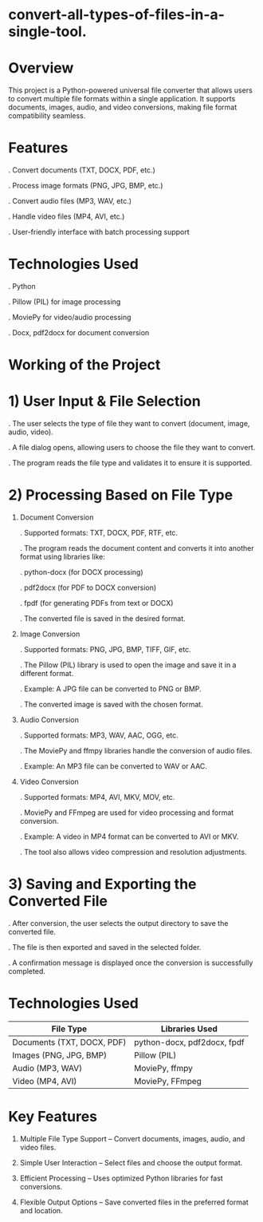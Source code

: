 # convert-all-types-of-files-in-a-single-tool.
# Overview
This project is a Python-powered universal file converter that allows users to convert multiple file formats within a single application. It supports documents, images, audio, and video conversions, making file format compatibility seamless.

#  Features
. Convert documents (TXT, DOCX, PDF, etc.)

. Process image formats (PNG, JPG, BMP, etc.)

. Convert audio files (MP3, WAV, etc.)

. Handle video files (MP4, AVI, etc.)

. User-friendly interface with batch processing support


# Technologies Used
. Python

. Pillow (PIL) for image processing

. MoviePy for video/audio processing

. Docx, pdf2docx for document conversion


# Working of the Project

# 1) User Input & File Selection

   . The user selects the type of file they want to convert (document, image, audio, video).
   
   . A file dialog opens, allowing users to choose the file they want to convert.
   
   . The program reads the file type and validates it to ensure it is supported.
   

# 2) Processing Based on File Type

1) Document Conversion
    
   . Supported formats: TXT, DOCX, PDF, RTF, etc.
    
   . The program reads the document content and converts it into another format using libraries like:
    
   . python-docx (for DOCX processing)
    
   . pdf2docx (for PDF to DOCX conversion)
    
   . fpdf (for generating PDFs from text or DOCX)
    
   . The converted file is saved in the desired format.

2) Image Conversion
      
   . Supported formats: PNG, JPG, BMP, TIFF, GIF, etc.
   
   . The Pillow (PIL) library is used to open the image and save it in a different format.
   
   . Example: A JPG file can be converted to PNG or BMP.
   
   . The converted image is saved with the chosen format.
   
3) Audio Conversion
      
   . Supported formats: MP3, WAV, AAC, OGG, etc.
   
   . The MoviePy and ffmpy libraries handle the conversion of audio files.
   
   . Example: An MP3 file can be converted to WAV or AAC.

4) Video Conversion
      
   . Supported formats: MP4, AVI, MKV, MOV, etc.
   
   . MoviePy and FFmpeg are used for video processing and format conversion.
   
   . Example: A video in MP4 format can be converted to AVI or MKV.
   
   . The tool also allows video compression and resolution adjustments.
   
# 3) Saving and Exporting the Converted File

   . After conversion, the user selects the output directory to save the converted file.
   
   . The file is then exported and saved in the selected folder.
   
   . A confirmation message is displayed once the conversion is successfully completed.

 # Technologies Used

 | File Type | Libraries Used |
| ------------- | ------------- |
| Documents (TXT, DOCX, PDF)  | python-docx, pdf2docx, fpdf  |
| Images (PNG, JPG, BMP)  | Pillow (PIL)  |
| Audio (MP3, WAV)  | MoviePy, ffmpy  |
| Video (MP4, AVI)  | MoviePy, FFmpeg  |

 # Key Features

 1) Multiple File Type Support – Convert documents, images, audio, and video files.
 
 2) Simple User Interaction – Select files and choose the output format.
 
 3) Efficient Processing – Uses optimized Python libraries for fast conversions.
 
 4) Flexible Output Options – Save converted files in the preferred format and location.



 

